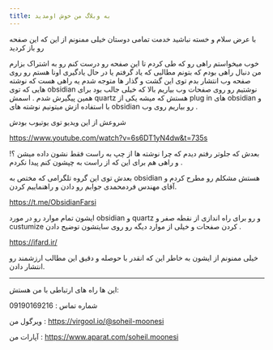 ```yaml
---
title: به وبلاگ من خوش اومدید
---
```


با عرض سلام و خسته نباشید خدمت تمامی دوستان 
خیلی ممنونم از این که این صفحه رو باز کردید 

خوب میخواستم راهی رو که طی کردم تا این صفحه رو درست کنم رو به اشتراک بزارم 
من دنبال راهی بودم که بتونم مطالبی که یاد گرفتم یا در حال یادگیری اونا هستم رو روی صفحه وب انتشار بدم توی این گشت و گذار ها متوجه شدم یه راهی هست که نوشته هایی که توی obsidian نوشتیم رو روی صفحات وب بیاریم بالا که خیلی جالب بود برای همین پیگیرش شدم .
اسمش quartz هستش که میشه یکی از plug in های obsidian و با استفاده ازش میتونیم نوشته های obsidian رو بیاریم روی وب .

شروعش از این ویدیو توی یوتیوب بودش 

https://www.youtube.com/watch?v=6s6DT1yN4dw&t=735s

بعدش که جلوتر رفتم دیدم که چرا نوشته ها از چپ به راست فقط نشون داده میشن ؟! و راهی هم برای این که از راست به چپشون کنم پیدا نکردم .

بعدش توی این گروه تلگرامی که مختص به obsidian هستش مشکلم رو مطرح کردم و آقای مهندس فردمحمدی جوابم رو دادن و راهنماییم کردن.

https://t.me/ObsidianFarsi

ایشون تمام موارد رو در مورد obsidian و quartz و رو برای راه اندازی از نقطه صفر و custumize کردن صفحات و خیلی از موارد دیگه رو روی سایتشون توضیح دادن .

https://ifard.ir/

خیلی ممنونم از ایشون به خاطر این که انقدر با حوصله و دقیق این مطالب ارزشمند رو انتشار دادن.

------------------------

این ها راه های ارتباطی با من هستش:

شماره تماس : 09190169216

ویرگول من : https://virgool.io/@soheil-moonesi

آپارات من : https://www.aparat.com/soheil.moonesi


